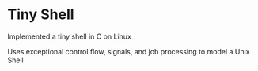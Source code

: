 # Tiny Shell
Implemented a tiny shell in C on Linux

Uses exceptional control flow, signals, and job processing to model a Unix Shell

